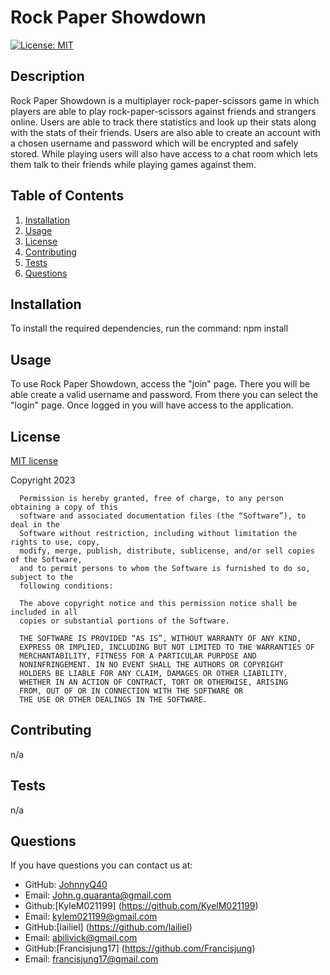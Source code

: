 # Rock Paper Showdown
[![License: MIT](https://img.shields.io/badge/License-MIT-yellow.svg)](https://opensource.org/licenses/MIT)
## Description

Rock Paper Showdown is a multiplayer rock-paper-scissors game in which players are able to play rock-paper-scissors against friends and strangers online. Users are able to track there statistics and look up their stats along with the stats of their friends. Users are also able to create an account with a chosen username and password which will be encrypted and safely stored. While playing users will also have access to a chat room which lets them talk to their friends while playing games against them.

## Table of Contents

1. [Installation](#installation)
2. [Usage](#usage)
3. [License](#license)
4. [Contributing](#contributing)
5. [Tests](#tests)
6. [Questions](#questions)
## Installation

To install the required dependencies, run the command: npm install

## Usage
To use Rock Paper Showdown, access the "join" page. There you will be able create a valid username and password. From there you can select the "login" page. Once logged in you will have access to the application. 

## License
[MIT license](https://opensource.org/license/mit/)

Copyright 2023 


      Permission is hereby granted, free of charge, to any person obtaining a copy of this 
      software and associated documentation files (the “Software”), to deal in the 
      Software without restriction, including without limitation the rights to use, copy, 
      modify, merge, publish, distribute, sublicense, and/or sell copies of the Software, 
      and to permit persons to whom the Software is furnished to do so, subject to the 
      following conditions:

      The above copyright notice and this permission notice shall be included in all 
      copies or substantial portions of the Software.
      
      THE SOFTWARE IS PROVIDED “AS IS”, WITHOUT WARRANTY OF ANY KIND, 
      EXPRESS OR IMPLIED, INCLUDING BUT NOT LIMITED TO THE WARRANTIES OF 
      MERCHANTABILITY, FITNESS FOR A PARTICULAR PURPOSE AND 
      NONINFRINGEMENT. IN NO EVENT SHALL THE AUTHORS OR COPYRIGHT 
      HOLDERS BE LIABLE FOR ANY CLAIM, DAMAGES OR OTHER LIABILITY, 
      WHETHER IN AN ACTION OF CONTRACT, TORT OR OTHERWISE, ARISING 
      FROM, OUT OF OR IN CONNECTION WITH THE SOFTWARE OR 
      THE USE OR OTHER DEALINGS IN THE SOFTWARE.

## Contributing
n/a

## Tests
n/a

## Questions

If you have questions you can contact us at:
- GitHub: [JohnnyQ40](https://github.com/JohnnyQ40)
- Email: John.g.quaranta@gmail.com
- Github:[KyleM021199] (https://github.com/KyelM021199)
- Email: kylem021199@gmail.com
- GitHub:[lailiel] (https://github.com/lailiel)
- Email: abilivick@gmail.com
- GitHub:[Francisjung17] (https://github.com/Francisjung)
- Email: francisjung17@gmail.com